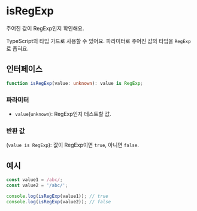 # isRegExp

주어진 값이 RegExp인지 확인해요.

TypeScript의 타입 가드로 사용할 수 있어요. 파라미터로 주어진 값의 타입을 `RegExp`로 좁혀요.

## 인터페이스

```typescript
function isRegExp(value: unknown): value is RegExp;
```

### 파라미터

- `value`(`unknown`): RegExp인지 테스트할 값.

### 반환 값

(`value is RegExp`): 값이 RegExp이면 `true`, 아니면 `false`.

## 예시

```typescript
const value1 = /abc/;
const value2 = '/abc/';

console.log(isRegExp(value1)); // true
console.log(isRegExp(value2)); // false
```
